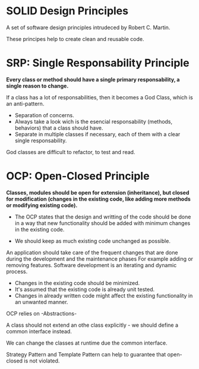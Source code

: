 # SOLID Design Principles

A set of software design principles intrudeced by Robert C. Martin.

These principes help to create clean and reusable code.

# SRP: Single Responsability Principle

**Every class or method should have a single primary responsability, a single reason to change.**

If a class has a lot of responsabilities, then it becomes a God Class, which is an anti-pattern.

* Separation of concerns.
* Always take a look wich is the esencial responsability (methods, behaviors) that a class should have.
* Separate in multiple classes if necessary, each of them with a clear single responsability.

God classes are difficult to refactor, to test and read.

# OCP: Open-Closed Principle

**Classes, modules should be open for extension (inheritance), but closed for modification (changes in the existing code, like adding more methods or modifying existing code).**

* The OCP states that the design and writting of the code should be done in a way that new functionality should be added with minimum changes in the existing code.

* We should keep as much existing code unchanged as possible.

An application should take care of the frequent changes that are done during the development and the maintenance phases For example adding or removing features. Software development is an iterating and dynamic process.

* Changes in the existing code should be minimized.
* It's assumed that the existing code is already unit tested.
* Changes in already written code might affect the existing functionality in an unwanted manner.

OCP relies on -Abstractions-

A class should not extend an othe class explicitly - we should define a common interface instead.

We can change the classes at runtime due the common interface.

Strategy Pattern and Template Pattern can help to guarantee that open-closed is not violated.